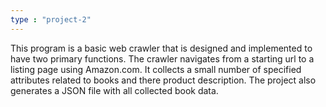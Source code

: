 ```yaml
---
type : "project-2"
---
```

 This program is a basic web crawler that is designed and implemented to have two primary functions. The crawler navigates from a starting url to a listing page using Amazon.com. It collects a small number of specified attributes related to books and there product description. The project also generates a JSON file with all collected book data.
